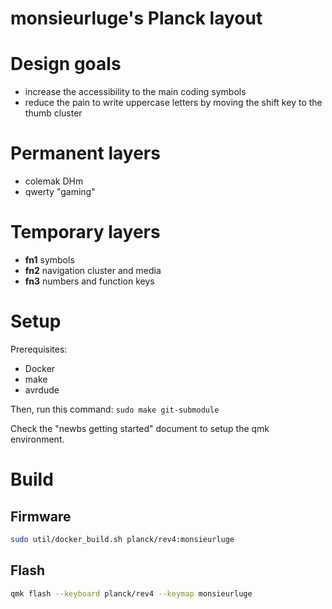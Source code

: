 # monsieurluge's Planck layout

# Design goals

 - increase the accessibility to the main coding symbols
 - reduce the pain to write uppercase letters by moving the shift key to the thumb cluster

# Permanent layers

 - colemak DHm
 - qwerty "gaming"

# Temporary layers

 - **fn1** symbols
 - **fn2** navigation cluster and media
 - **fn3** numbers and function keys

# Setup

Prerequisites:

 - Docker
 - make
 - avrdude

Then, run this command: `sudo make git-submodule`

Check the "newbs getting started" document to setup the qmk environment.

# Build

## Firmware

```bash
sudo util/docker_build.sh planck/rev4:monsieurluge
```

## Flash

```bash
qmk flash --keyboard planck/rev4 --keymap monsieurluge
```
